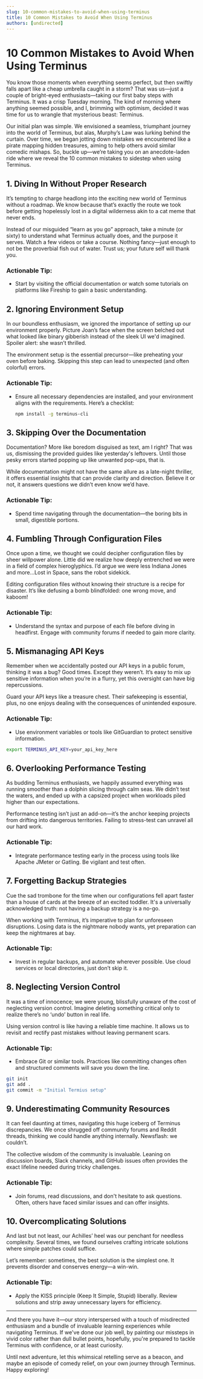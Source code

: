 ```yaml
---
slug: 10-common-mistakes-to-avoid-when-using-terminus
title: 10 Common Mistakes to Avoid When Using Terminus
authors: [undirected]
---
```



# 10 Common Mistakes to Avoid When Using Terminus

You know those moments when everything seems perfect, but then swiftly falls apart like a cheap umbrella caught in a storm? That was us—just a couple of bright-eyed enthusiasts—taking our first baby steps with Terminus. It was a crisp Tuesday morning. The kind of morning where anything seemed possible, and I, brimming with optimism, decided it was time for us to wrangle that mysterious beast: Terminus.

Our initial plan was simple. We envisioned a seamless, triumphant journey into the world of Terminus, but alas, Murphy’s Law was lurking behind the curtain. Over time, we began jotting down mistakes we encountered like a pirate mapping hidden treasures, aiming to help others avoid similar comedic mishaps. So, buckle up—we’re taking you on an anecdote-laden ride where we reveal the 10 common mistakes to sidestep when using Terminus.

## 1. Diving In Without Proper Research

It’s tempting to charge headlong into the exciting new world of Terminus without a roadmap. We know because that’s exactly the route we took before getting hopelessly lost in a digital wilderness akin to a cat meme that never ends.

Instead of our misguided “learn as you go” approach, take a minute (or sixty) to understand what Terminus actually does, and the purpose it serves. Watch a few videos or take a course. Nothing fancy—just enough to not be the proverbial fish out of water. Trust us; your future self will thank you.

### Actionable Tip:
- Start by visiting the official documentation or watch some tutorials on platforms like Fireship to gain a basic understanding.

## 2. Ignoring Environment Setup

In our boundless enthusiasm, we ignored the importance of setting up our environment properly. Picture Joan’s face when the screen belched out what looked like binary gibberish instead of the sleek UI we'd imagined. Spoiler alert: she wasn’t thrilled.

The environment setup is the essential precursor—like preheating your oven before baking. Skipping this step can lead to unexpected (and often colorful) errors.

### Actionable Tip:
- Ensure all necessary dependencies are installed, and your environment aligns with the requirements. Here’s a checklist:
  ```bash
  npm install -g terminus-cli
  ```

## 3. Skipping Over the Documentation

Documentation? More like boredom disguised as text, am I right? That was us, dismissing the provided guides like yesterday's leftovers. Until those pesky errors started popping up like unwanted pop-ups, that is.

While documentation might not have the same allure as a late-night thriller, it offers essential insights that can provide clarity and direction. Believe it or not, it answers questions we didn’t even know we’d have.

### Actionable Tip:
- Spend time navigating through the documentation—the boring bits in small, digestible portions.

## 4. Fumbling Through Configuration Files

Once upon a time, we thought we could decipher configuration files by sheer willpower alone. Little did we realize how deeply entrenched we were in a field of complex hieroglyphics. I’d argue we were less Indiana Jones and more...Lost in Space, sans the robot sidekick.

Editing configuration files without knowing their structure is a recipe for disaster. It’s like defusing a bomb blindfolded: one wrong move, and kaboom!

### Actionable Tip:
- Understand the syntax and purpose of each file before diving in headfirst. Engage with community forums if needed to gain more clarity.

## 5. Mismanaging API Keys

Remember when we accidentally posted our API keys in a public forum, thinking it was a bug? Good times. Except they weren’t. It’s easy to mix up sensitive information when you’re in a flurry, yet this oversight can have big repercussions.

Guard your API keys like a treasure chest. Their safekeeping is essential, plus, no one enjoys dealing with the consequences of unintended exposure.

### Actionable Tip:
- Use environment variables or tools like GitGuardian to protect sensitive information.

```bash
export TERMINUS_API_KEY=your_api_key_here
```

## 6. Overlooking Performance Testing

As budding Terminus enthusiasts, we happily assumed everything was running smoother than a dolphin slicing through calm seas. We didn’t test the waters, and ended up with a capsized project when workloads piled higher than our expectations.

Performance testing isn’t just an add-on—it’s the anchor keeping projects from drifting into dangerous territories. Failing to stress-test can unravel all our hard work.

### Actionable Tip:
- Integrate performance testing early in the process using tools like Apache JMeter or Gatling. Be vigilant and test often.

## 7. Forgetting Backup Strategies

Cue the sad trombone for the time when our configurations fell apart faster than a house of cards at the breeze of an excited toddler. It's a universally acknowledged truth: not having a backup strategy is a no-go.

When working with Terminus, it’s imperative to plan for unforeseen disruptions. Losing data is the nightmare nobody wants, yet preparation can keep the nightmares at bay.

### Actionable Tip:
- Invest in regular backups, and automate wherever possible. Use cloud services or local directories, just don’t skip it.

## 8. Neglecting Version Control

It was a time of innocence; we were young, blissfully unaware of the cost of neglecting version control. Imagine deleting something critical only to realize there’s no ‘undo’ button in real life.

Using version control is like having a reliable time machine. It allows us to revisit and rectify past mistakes without leaving permanent scars.

### Actionable Tip:
- Embrace Git or similar tools. Practices like committing changes often and structured comments will save you down the line.

```bash
git init
git add .
git commit -m "Initial Termius setup"
```

## 9. Underestimating Community Resources

It can feel daunting at times, navigating this huge iceberg of Terminus discrepancies. We once shrugged off community forums and Reddit threads, thinking we could handle anything internally. Newsflash: we couldn’t.

The collective wisdom of the community is invaluable. Leaning on discussion boards, Slack channels, and GitHub issues often provides the exact lifeline needed during tricky challenges.

### Actionable Tip:
- Join forums, read discussions, and don't hesitate to ask questions. Often, others have faced similar issues and can offer insights.

## 10. Overcomplicating Solutions

And last but not least, our Achilles’ heel was our penchant for needless complexity. Several times, we found ourselves crafting intricate solutions where simple patches could suffice. 

Let’s remember: sometimes, the best solution is the simplest one. It prevents disorder and conserves energy—a win-win.

### Actionable Tip:
- Apply the KISS principle (Keep It Simple, Stupid) liberally. Review solutions and strip away unnecessary layers for efficiency.

---

And there you have it—our story interspersed with a touch of misdirected enthusiasm and a bundle of invaluable learning experiences while navigating Terminus. If we've done our job well, by painting our missteps in vivid color rather than dull bullet points, hopefully, you're prepared to tackle Terminus with confidence, or at least curiosity.

Until next adventure, let this whimsical retelling serve as a beacon, and maybe an episode of comedy relief, on your own journey through Terminus. Happy exploring!